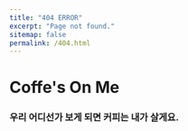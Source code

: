 ```yaml
---
title: "404 ERROR"
excerpt: "Page not found."
sitemap: false
permalink: /404.html
---
```


# Coffe's On Me

### 우리 어디선가 보게 되면 커피는 내가 살게요.